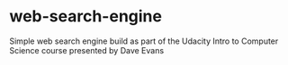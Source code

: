# web-search-engine
Simple web search engine build as part of the Udacity Intro to Computer Science course presented by Dave Evans
